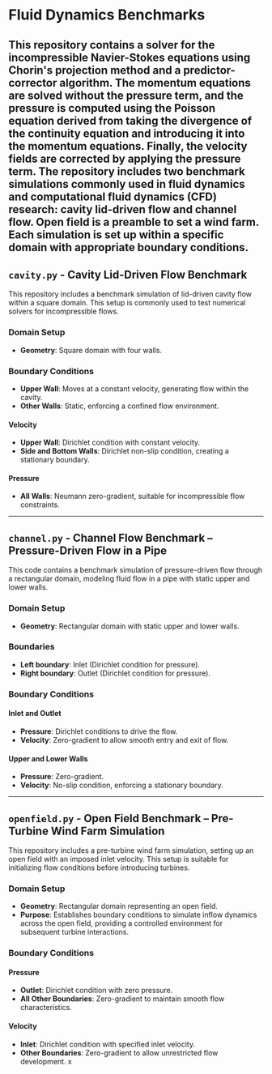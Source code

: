 # Fluid Dynamics Benchmarks

This repository contains a solver for the incompressible Navier-Stokes equations using Chorin's projection method and a predictor-corrector algorithm. The momentum equations are solved without the pressure term, and the pressure is computed using the Poisson equation derived from taking the divergence of the continuity equation and introducing it into the momentum equations. Finally, the velocity fields are corrected by applying the pressure term. The repository includes two benchmark simulations commonly used in fluid dynamics and computational fluid dynamics (CFD) research: cavity lid-driven flow and channel flow. Open field is a preamble to set a wind farm. Each simulation is set up within a specific domain with appropriate boundary conditions.
---

## `cavity.py` - Cavity Lid-Driven Flow Benchmark

This repository includes a benchmark simulation of lid-driven cavity flow within a square domain. This setup is commonly used to test numerical solvers for incompressible flows.

### Domain Setup
- **Geometry**: Square domain with four walls.

### Boundary Conditions
- **Upper Wall**: Moves at a constant velocity, generating flow within the cavity.
- **Other Walls**: Static, enforcing a confined flow environment.

#### Velocity
- **Upper Wall**: Dirichlet condition with constant velocity.
- **Side and Bottom Walls**: Dirichlet non-slip condition, creating a stationary boundary.

#### Pressure
- **All Walls**: Neumann zero-gradient, suitable for incompressible flow constraints.

---

## `channel.py` - Channel Flow Benchmark – Pressure-Driven Flow in a Pipe

This code contains a benchmark simulation of pressure-driven flow through a rectangular domain, modeling fluid flow in a pipe with static upper and lower walls.

### Domain Setup
- **Geometry**: Rectangular domain with static upper and lower walls.

### Boundaries
- **Left boundary**: Inlet (Dirichlet condition for pressure).
- **Right boundary**: Outlet (Dirichlet condition for pressure).

### Boundary Conditions
#### Inlet and Outlet
- **Pressure**: Dirichlet conditions to drive the flow.
- **Velocity**: Zero-gradient to allow smooth entry and exit of flow.

#### Upper and Lower Walls
- **Pressure**: Zero-gradient.
- **Velocity**: No-slip condition, enforcing a stationary boundary.

---

## `openfield.py` - Open Field Benchmark – Pre-Turbine Wind Farm Simulation

This repository includes a pre-turbine wind farm simulation, setting up an open field with an imposed inlet velocity. This setup is suitable for initializing flow conditions before introducing turbines.

### Domain Setup
- **Geometry**: Rectangular domain representing an open field.
- **Purpose**: Establishes boundary conditions to simulate inflow dynamics across the open field, providing a controlled environment for subsequent turbine interactions.

### Boundary Conditions
#### Pressure
- **Outlet**: Dirichlet condition with zero pressure.
- **All Other Boundaries**: Zero-gradient to maintain smooth flow characteristics.

#### Velocity
- **Inlet**: Dirichlet condition with specified inlet velocity.
- **Other Boundaries**: Zero-gradient to allow unrestricted flow development.
x


        
